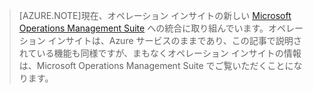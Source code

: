 > [AZURE.NOTE]現在、オペレーション インサイトの新しい [Microsoft Operations Management Suite](http://microsoft.com/oms) への統合に取り組んでいます。オペレーション インサイトは、Azure サービスのままであり、この記事で説明されている機能も同様ですが、まもなくオペレーション インサイトの情報は、Microsoft Operations Management Suite でご覧いただくことになります。

<!---HONumber=July15_HO3-->